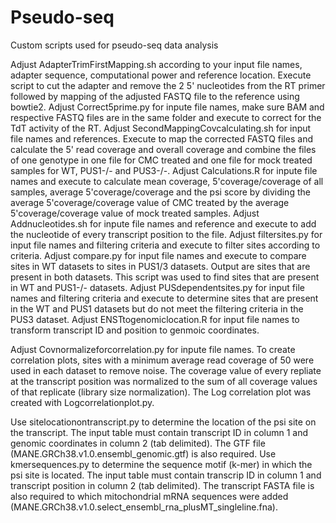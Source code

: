 # Pseudo-seq
Custom scripts used for pseudo-seq data analysis

Adjust AdapterTrimFirstMapping.sh according to your input file names, adapter sequence, computational power and reference location. Execute script to cut the adapter and remove the 2 5' nucleotides from the RT primer followed by mapping of the adjusted FASTQ file to the reference using bowtie2.
Adjust Correct5prime.py for inpute file names, make sure BAM and respective FASTQ files are in the same folder and execute to correct for the TdT activity of the RT.
Adjust SecondMappingCovcalculating.sh for input file names and references. Execute to map the corrected FASTQ files and calculate the 5' read coverage and overall coverage and combine the files of one genotype in one file for CMC treated and one file for mock treated samples for WT, PUS1-/- and PUS3-/-.
Adjust Calculations.R for inpute file names and execute to calculate mean coverage, 5'coverage/coverage of all samples, average 5'coverage/coverage and the psi score by dividing the average 5'coverage/coverage value of CMC treated by the average 5'coverage/coverage value of mock treated samples.
Adjust Addnucleotides.sh for inpute file names and reference and execute to add the nucleotide of every transcript position to the file.
Adjust filtersites.py for input file names and filtering criteria and execute to filter sites according to criteria.
Adjust compare.py for input file names and execute to compare sites in WT datasets to sites in PUS1/3 datasets. Output are sites that are present in both datasets. This script was used to find sites that are present in WT and PUS1-/- datasets.
Adjust PUSdependentsites.py for input file names and filtering criteria and execute to determine sites that are present in the WT and PUS1 datasets but do not meet the filtering criteria in the PUS3 dataset.
Adjust ENSTtogenomiclocation.R for input file names to transform transcript ID and position to genmoic coordinates.

Adjust Covnormalizeforcorrelation.py for inpute file names. To create correlation plots, sites with a minimum average read coverage of 50 were used in each dataset to remove noise. The coverage value of every repliate at the transcript position was normalized to the sum of all coverage values of that replicate (library size normalization). The Log correlation plot was created with Logcorrelationplot.py.

Use sitelocationontranscript.py to determine the location of the psi site on the transcript. The input table must contain transcript ID in column 1 and genomic coordinates in column 2 (tab delimited). The GTF file (MANE.GRCh38.v1.0.ensembl_genomic.gtf) is also required.
Use kmersequences.py to determine the sequence motif (k-mer) in which the psi site is located. The input table must contain transcrip ID in column 1 and transcript position in column 2 (tab delimited). The transcript FASTA file is also required to which mitochondrial mRNA sequences were added (MANE.GRCh38.v1.0.select_ensembl_rna_plusMT_singleline.fna).
